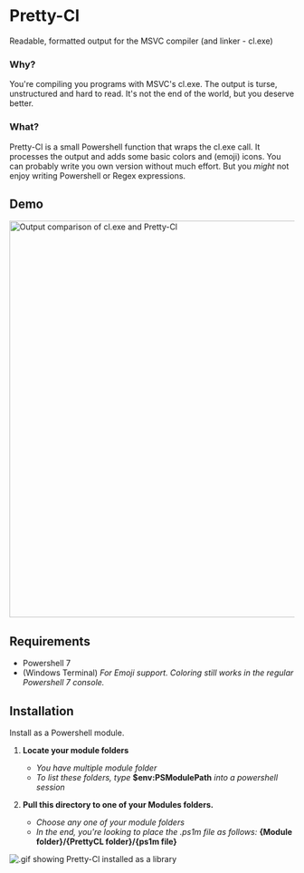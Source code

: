 # Pretty-Cl
Readable, formatted output for the MSVC compiler (and linker - cl.exe)


### Why?
You're compiling you programs with MSVC's cl.exe. The output is turse, unstructured and hard to read. It's not the end of the world, but you deserve better.

### What?
Pretty-Cl is a small Powershell function that wraps the cl.exe call. It processes the output and adds some basic colors and (emoji) icons. You can probably write you own version without much effort. But you *might* not enjoy writing Powershell or Regex expressions.

## Demo
<img src="https://user-images.githubusercontent.com/29680165/121817871-49bffb80-cc84-11eb-9ddc-f350532c0725.png" alt="Output comparison of cl.exe and Pretty-Cl" width="700" />

## Requirements

* Powershell 7
* (Windows Terminal) *For Emoji support. Coloring still works in the regular Powershell 7 console.*

## Installation
Install as a Powershell module.

1. **Locate your module folders**

    - *You have multiple module folder* 
    - *To list these folders, type* **$env:PSModulePath** *into a powershell session*

2. **Pull this directory to one of your Modules folders.**

    - *Choose any one of your module folders*
    - *In the end, you're looking to place the .ps1m file as follows:* **{Module folder}/{PrettyCL folder}/{ps1m file}**

<img src="https://user-images.githubusercontent.com/29680165/121817441-c9989680-cc81-11eb-96aa-f921335b1510.gif" alt=".gif showing Pretty-Cl installed as a library" />
